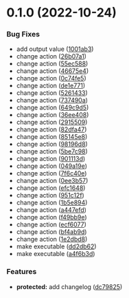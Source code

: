 # 0.1.0 (2022-10-24)


### Bug Fixes

* add output value ([1001ab3](https://github.com/xsc27/github-actions-test/commit/1001ab3621eee7b5c1e8a8781ac8143a25fb8057))
* change action ([26b07a1](https://github.com/xsc27/github-actions-test/commit/26b07a1898420147bbb315ef4d9115e3de9dc522))
* change action ([55ec588](https://github.com/xsc27/github-actions-test/commit/55ec588a52b8fd27fdffb07262381f77a68f67c5))
* change action ([46675e4](https://github.com/xsc27/github-actions-test/commit/46675e4772f0e0c508052eb6065d8d33c77c0d4c))
* change action ([0c74fe5](https://github.com/xsc27/github-actions-test/commit/0c74fe5d60057e9b027419e4baf84ddf5da07465))
* change action ([de1e771](https://github.com/xsc27/github-actions-test/commit/de1e771637eda772c7e4f7531a957ed1569dd227))
* change action ([5261433](https://github.com/xsc27/github-actions-test/commit/5261433c0bb70d7f0b656437e8e82bef6e8c064e))
* change action ([737490a](https://github.com/xsc27/github-actions-test/commit/737490adf2cc283cafb489b48eb409d0f712e24f))
* change action ([649c9d5](https://github.com/xsc27/github-actions-test/commit/649c9d5771e70858a91d99d1edd708e8ba93720b))
* change action ([36ee408](https://github.com/xsc27/github-actions-test/commit/36ee4081d4fc2cd85339e2887fb668daafa3797f))
* change action ([2915509](https://github.com/xsc27/github-actions-test/commit/2915509795eb36f4af55bae34918623405099950))
* change action ([82dfa47](https://github.com/xsc27/github-actions-test/commit/82dfa4708f5fb3ede2dfefff03b65174f1d2acc0))
* change action ([85145e8](https://github.com/xsc27/github-actions-test/commit/85145e837218b33cecabf3e8286648d909402d1e))
* change action ([98196d8](https://github.com/xsc27/github-actions-test/commit/98196d85b46dec3a99898bab219e53c3b4f1c2f1))
* change action ([5be7c98](https://github.com/xsc27/github-actions-test/commit/5be7c98adf94227c4b46bc1a8eda13e67b8553e8))
* change action ([901113d](https://github.com/xsc27/github-actions-test/commit/901113d3861d60a34fed0266dfd0d2809a6bf6e9))
* change action ([049a19e](https://github.com/xsc27/github-actions-test/commit/049a19e792474321c8c8ae3879292e99df89e33a))
* change action ([7f6c40e](https://github.com/xsc27/github-actions-test/commit/7f6c40e0a351d76a5bc5872371bd8d9205317f13))
* change action ([0ee3b57](https://github.com/xsc27/github-actions-test/commit/0ee3b574a2f997265f94e6d2c6564248319e1b1c))
* change action ([efc1648](https://github.com/xsc27/github-actions-test/commit/efc16487026aad82ee6d14265d9b23b29c14ff3d))
* change action ([951c12f](https://github.com/xsc27/github-actions-test/commit/951c12fe716423247a2efed307a4d0a4cfef2067))
* change action ([1b5e894](https://github.com/xsc27/github-actions-test/commit/1b5e894681140cfa6e19eaafe39666762ec123bc))
* change action ([a447efd](https://github.com/xsc27/github-actions-test/commit/a447efd0767297b9f31f8e100e7472ca8d61cc52))
* change action ([f49bb9e](https://github.com/xsc27/github-actions-test/commit/f49bb9ef96dcb8ba8eaf1f7542e0623500c8db48))
* change action ([ecf6077](https://github.com/xsc27/github-actions-test/commit/ecf6077f35fce7e7e2a12544b07ca4b12f32aef2))
* change action ([bf4ab9d](https://github.com/xsc27/github-actions-test/commit/bf4ab9df1a025df05514c21b0719bf7a33c36f65))
* change action ([1e2dbd8](https://github.com/xsc27/github-actions-test/commit/1e2dbd80bc0df8a6b434b1c12b6fd16d4a5b5a44))
* make executable ([dd2db62](https://github.com/xsc27/github-actions-test/commit/dd2db622317248e930195bf565b734d687ce95a1))
* make executable ([a4f6b3d](https://github.com/xsc27/github-actions-test/commit/a4f6b3dfdfdb3b1858c8cb8ae25c770241069703))


### Features

* **protected:** add changelog ([dc79825](https://github.com/xsc27/github-actions-test/commit/dc7982586c5fa2c59b24233631cf9c8b6aed739f))




